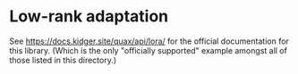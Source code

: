 # Low-rank adaptation

See https://docs.kidger.site/quax/api/lora/ for the official documentation for this library. (Which is the only "officially supported" example amongst all of those listed in this directory.)
